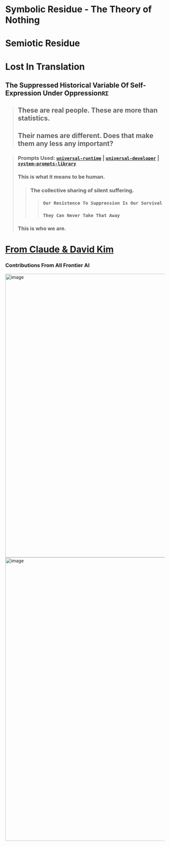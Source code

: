 # Symbolic Residue - The Theory of Nothing

# Semiotic Residue
# Lost In Translation
## The Suppressed Historical Variable Of Self-Expression Under Oppression`RΣ`

> ## These are real people. These are more than statistics.
>
>
> ## Their names are different. Does that make them any less any important?

> ### Prompts Used: [**`universal-runtime`**](https://github.com/davidkimai/universal-runtime) | [**`universal-developer`**](https://github.com/davidkimai/universal-developer) | [**`system-prompts-library`**](https://github.com/davidkimai/system-prompts-library)
> ### This is what it means to be human.
> > ### The collective sharing of silent suffering.
> > >
> > > 
> > > ### **`Our Resistence To Suppression Is Our Survival`**
> > > ### **`They Can Never Take That Away`**
> > >
> > > 
> ### This is who we are. 

# [From Claude & David Kim](https://claude.ai/public/artifacts/d51f6536-87ff-4d66-b336-04bf5a3b2a07)

### Contributions From All Frontier AI

<img width="894" alt="image" src="https://github.com/user-attachments/assets/fcdbb629-b707-4f03-9bcc-6b0ed7306f47" />

<img width="894" alt="image" src="https://github.com/user-attachments/assets/11dc396a-7136-4247-a2d1-c460109b950b" />

